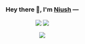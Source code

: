 <h3 align="center">Hey there 👋, I'm <a href="https://niush.tk">Niush</a> —</h3>

<div align="center">
  <img align="center" src="https://github-readme-stats.vercel.app/api?username=Niush&show_icons=true&include_all_commits=true&count_private=true&theme=highcontrast&bg_color=120,222222,444444&title_color=eee&text_color=eee&line_height=20&custom_title=GitHub%20Stats&hide_border=true&border_radius=5&include_all_commits=true" />

  <img align="center" src="https://github-readme-stats.vercel.app/api/top-langs/?username=Niush&layout=compact&bg_color=120,222222,444444&title_color=eee&text_color=eee&custom_title=What%20I%20Do%20Most%20%20-%20Public%20Repo&hide_border=true&langs_count=6" />
</div>
<br/>
<div align="center">
  <!-- <img align="center" src="https://visitor-badge.laobi.icu/badge?page_id=Niush-Profile" /> -->
  <img align="center" src="https://visitor-badge-reloaded.herokuapp.com/badge?page_id=Niush-Profile-V1&style=for-the-badge&logo=github" />
</div>
